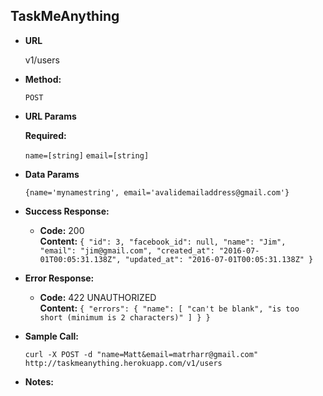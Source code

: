 **TaskMeAnything**
----

* **URL**

  v1/users

* **Method:**

  `POST`

*  **URL Params**

   **Required:**

   `name=[string]`
   `email=[string]`

* **Data Params**

  `{name='mynamestring', email='avalidemailaddress@gmail.com'}`

* **Success Response:**

  * **Code:** 200 <br />
    **Content:** `{
  "id": 3,
  "facebook_id": null,
  "name": "Jim",
  "email": "jim@gmail.com",
  "created_at": "2016-07-01T00:05:31.138Z",
  "updated_at": "2016-07-01T00:05:31.138Z"
}`

* **Error Response:**

  * **Code:** 422 UNAUTHORIZED <br />
    **Content:** `{
  "errors": {
    "name": [
      "can't be blank",
      "is too short (minimum is 2 characters)"
    ]
  }
}`

* **Sample Call:**

  `curl -X POST -d "name=Matt&email=matrharr@gmail.com" http://taskmeanything.herokuapp.com/v1/users`

* **Notes:**


